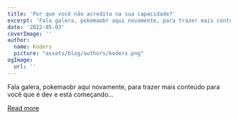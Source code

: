 ```yaml
---
title: 'Por que você não acredita na sua capacidade?'
excerpt: 'Fala galera, pokemaobr aqui novamente, para trazer mais conteúdo para você que é dev e está começando...'
date: '2022-05-03'
coverImage: ''
author:
  name: Koders
  picture: "assets/blog/authors/koders.png"
ogImage:
  url: ''
---
```


Fala galera, pokemaobr aqui novamente, para trazer mais conteúdo para você que é dev e está começando...

[Read more](https://dev.to/acaverna/por-que-voce-nao-acredita-na-sua-capacidade-51pg)
